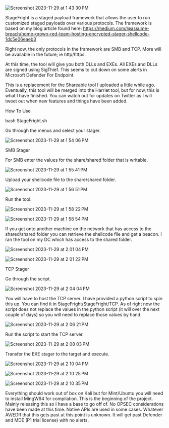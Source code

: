 ![Screenshot 2023-11-29 at 1 43 30 PM](https://github.com/assume-breach/Home-Grown-Red-Team/assets/76174163/b88fe959-5b3c-4b14-98a0-24b6c6f5b3e1)

StageFright is a staged payload framework that allows the user to run customized staged payloads over various protocols. The framework is based on my blog article found here: https://medium.com/@assume-breach/home-grown-red-team-hosting-encrypted-stager-shellcode-1dc5e06eaeb3

Right now, the only protocols in the framework are SMB and TCP. More will be available in the future; ie http/https.

At this time, the tool will give you both DLLs and EXEs. All EXEs and DLLs are signed using SigThief. This seems to cut down on some alerts in Microsoft Defender For Endpoint.

This is a replacement for the Shareable tool I uploaded a little while ago. Eventually, this tool will be merged into the Harriet tool, but for now, this is what I have finished. You can watch out for updates on Twitter as I will tweet out when new features and things have been added.

How To Use

bash StageFright.sh

Go through the menus and select your stager. 

![Screenshot 2023-11-29 at 1 54 06 PM](https://github.com/assume-breach/Home-Grown-Red-Team/assets/76174163/316dcf6a-fa2c-48f5-8198-b01f00315fd1)

SMB Stager

For SMB enter the values for the share/shared folder that is writable. 

![Screenshot 2023-11-29 at 1 55 41 PM](https://github.com/assume-breach/Home-Grown-Red-Team/assets/76174163/dac1031c-b238-49bb-9280-9268e6582559)

Upload your shellcode file to the share/shared folder.

![Screenshot 2023-11-29 at 1 56 51 PM](https://github.com/assume-breach/Home-Grown-Red-Team/assets/76174163/1bcd1a50-9452-45fd-af8c-a34e4dfaa1b9)

Run the tool. 

![Screenshot 2023-11-29 at 1 58 22 PM](https://github.com/assume-breach/Home-Grown-Red-Team/assets/76174163/e8318b29-9a3d-43aa-944f-4ffb4df017fa)

![Screenshot 2023-11-29 at 1 58 54 PM](https://github.com/assume-breach/Home-Grown-Red-Team/assets/76174163/af11eac6-2e2a-4d69-92d4-6e974260997d)

If you get onto another machine on the network that has access to the shared/shared folder you can retrieve the shellcode file and get a beacon. I ran the tool on my DC which has access to the shared folder. 

![Screenshot 2023-11-29 at 2 01 04 PM](https://github.com/assume-breach/Home-Grown-Red-Team/assets/76174163/f90ba02d-ca6c-447d-91e7-0960aa4f2fae)

![Screenshot 2023-11-29 at 2 01 22 PM](https://github.com/assume-breach/Home-Grown-Red-Team/assets/76174163/ba44db8f-7ce5-443d-8890-313b02c42467)

TCP Stager

Go through the script.

![Screenshot 2023-11-29 at 2 04 04 PM](https://github.com/assume-breach/Home-Grown-Red-Team/assets/76174163/76ff0178-f8b8-4b6b-9905-dbedde578275)

You will have to host the TCP server. I have provided a python script to spin this up. You can find it in StageFright/StageFright/TCP. As of right now the script does not replace the values in the python script (it will over the next couple of days) so you will need to replace those values by hand. 

![Screenshot 2023-11-29 at 2 06 21 PM](https://github.com/assume-breach/Home-Grown-Red-Team/assets/76174163/8f26a283-045f-4ece-9b8f-c474c2e37e49)

Run the script to start the TCP server.

![Screenshot 2023-11-29 at 2 08 03 PM](https://github.com/assume-breach/Home-Grown-Red-Team/assets/76174163/1b218e01-18a2-41d9-ad05-19a5ced4e12d)

Transfer the EXE stager to the target and execute.

![Screenshot 2023-11-29 at 2 10 04 PM](https://github.com/assume-breach/Home-Grown-Red-Team/assets/76174163/d3cd2371-d869-4112-8115-584ec27ee31b)

![Screenshot 2023-11-29 at 2 10 25 PM](https://github.com/assume-breach/Home-Grown-Red-Team/assets/76174163/0882b329-ff59-41ea-ab5b-85f194a0de53)

![Screenshot 2023-11-29 at 2 10 35 PM](https://github.com/assume-breach/Home-Grown-Red-Team/assets/76174163/dec8fa57-3fee-49ac-a1a6-845660072854)

Everything should work out of box on Kali but for Mint/Ubuntu you will need to install MingW64 for compilation. This is the beginning of the project. Mainly releasing this so I have a base to go off of. No OPSEC considerations have been made at this time. Native APIs are used in some cases. Whatever AV/EDR that this gets past at this point is unknown. It will get past Defender and MDE (P1 trial license) with no alerts.  


